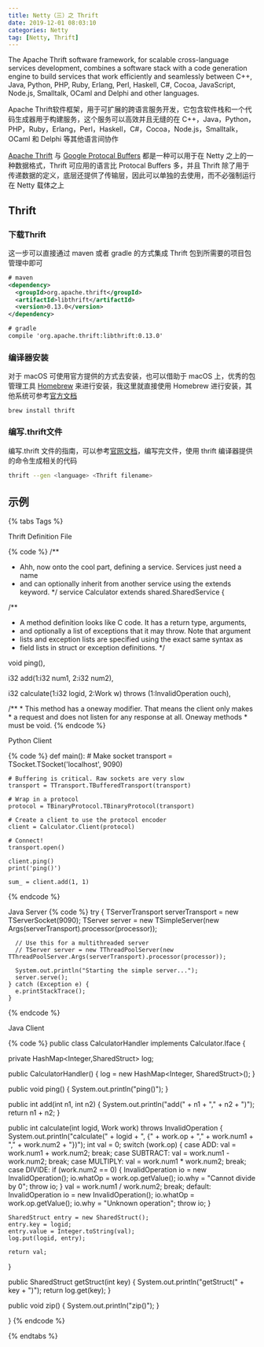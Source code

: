 ```yaml
---
title: Netty（三）之 Thrift
date: 2019-12-01 08:03:10
categories: Netty
tag: [Netty, Thrift]
---
```


The Apache Thrift software framework, for scalable cross-language services development, combines a software stack with a code generation engine to build services that work efficiently and seamlessly between C++, Java, Python, PHP, Ruby, Erlang, Perl, Haskell, C#, Cocoa, JavaScript, Node.js, Smalltalk, OCaml and Delphi and other languages.

Apache Thrift软件框架，用于可扩展的跨语言服务开发，它包含软件栈和一个代码生成器用于构建服务，这个服务可以高效并且无缝的在 C++，Java，Python，PHP，Ruby，Erlang，Perl，Haskell，C#，Cocoa，Node.js，Smalltalk，OCaml 和 Delphi 等其他语言间协作

<!-- more -->

[Apache Thrift](http://thrift.apache.org) 与 [Google Protocal Buffers](https://developers.google.com/protocol-buffers) 都是一种可以用于在 Netty 之上的一种数据格式，Thrift 可应用的语言比 Protocal Buffers 多，并且 Thrift 除了用于传递数据的定义，底层还提供了传输层，因此可以单独的去使用，而不必强制运行在 Netty 载体之上

## Thrift

###  下载Thrift

这一步可以直接通过 maven 或者 gradle 的方式集成 Thrift 包到所需要的项目包管理中即可

```xml
# maven
<dependency>
  <groupId>org.apache.thrift</groupId>
  <artifactId>libthrift</artifactId>
  <version>0.13.0</version>
</dependency>

# gradle
compile 'org.apache.thrift:libthrift:0.13.0'
```

### 编译器安装

对于 macOS 可使用官方提供的方式去安装，也可以借助于 macOS 上，优秀的包管理工具 [Homebrew](https://brew.sh) 来进行安装，我这里就直接使用 Homebrew 进行安装，其他系统可参考[官方文档](http://thrift.apache.org/docs/install)

```brew
brew install thrift
```

### 编写.thrift文件

编写.thrift 文件的指南，可以参考[官网文档](http://thrift.apache.org/docs/idl)，编写完文件，使用 thrift 编译器提供的命令生成相关的代码

```bash
thrift --gen <language> <Thrift filename>
```

## 示例

{% tabs Tags %}

<!-- tab Thrift Definition File -->

Thrift Definition File

{% code %}
/**
 * Ahh, now onto the cool part, defining a service. Services just need a name
 * and can optionally inherit from another service using the extends keyword.
 */
service Calculator extends shared.SharedService {

  /**
   * A method definition looks like C code. It has a return type, arguments,
   * and optionally a list of exceptions that it may throw. Note that argument
   * lists and exception lists are specified using the exact same syntax as
   * field lists in struct or exception definitions.
   */

   void ping(),

   i32 add(1:i32 num1, 2:i32 num2),

   i32 calculate(1:i32 logid, 2:Work w) throws (1:InvalidOperation ouch),

   /**
    * This method has a oneway modifier. That means the client only makes
    * a request and does not listen for any response at all. Oneway methods
    * must be void.
{% endcode %}

<!-- endtab -->

<!-- tab Python Client -->
Python Client

{% code %}
def main():
    # Make socket
    transport = TSocket.TSocket('localhost', 9090)

    # Buffering is critical. Raw sockets are very slow
    transport = TTransport.TBufferedTransport(transport)

    # Wrap in a protocol
    protocol = TBinaryProtocol.TBinaryProtocol(transport)

    # Create a client to use the protocol encoder
    client = Calculator.Client(protocol)

    # Connect!
    transport.open()

    client.ping()
    print('ping()')

    sum_ = client.add(1, 1)
{% endcode %}

<!-- endtab -->

<!-- tab Java Server -->
Java Server
{% code %}
    try {
      TServerTransport serverTransport = new TServerSocket(9090);
      TServer server = new TSimpleServer(new Args(serverTransport).processor(processor));

      // Use this for a multithreaded server
      // TServer server = new TThreadPoolServer(new TThreadPoolServer.Args(serverTransport).processor(processor));

      System.out.println("Starting the simple server...");
      server.serve();
    } catch (Exception e) {
      e.printStackTrace();
    }
{% endcode %}

<!-- endtab -->

<!-- tab Java Client -->
Java Client

{% code %}
public class CalculatorHandler implements Calculator.Iface {

  private HashMap<Integer,SharedStruct> log;

  public CalculatorHandler() {
    log = new HashMap<Integer, SharedStruct>();
  }

  public void ping() {
    System.out.println("ping()");
  }

  public int add(int n1, int n2) {
    System.out.println("add(" + n1 + "," + n2 + ")");
    return n1 + n2;
  }

  public int calculate(int logid, Work work) throws InvalidOperation {
    System.out.println("calculate(" + logid + ", {" + work.op + "," + work.num1 + "," + work.num2 + "})");
    int val = 0;
    switch (work.op) {
    case ADD:
      val = work.num1 + work.num2;
      break;
    case SUBTRACT:
      val = work.num1 - work.num2;
      break;
    case MULTIPLY:
      val = work.num1 * work.num2;
      break;
    case DIVIDE:
      if (work.num2 == 0) {
        InvalidOperation io = new InvalidOperation();
        io.whatOp = work.op.getValue();
        io.why = "Cannot divide by 0";
        throw io;
      }
      val = work.num1 / work.num2;
      break;
    default:
      InvalidOperation io = new InvalidOperation();
      io.whatOp = work.op.getValue();
      io.why = "Unknown operation";
      throw io;
    }

    SharedStruct entry = new SharedStruct();
    entry.key = logid;
    entry.value = Integer.toString(val);
    log.put(logid, entry);

    return val;
  }

  public SharedStruct getStruct(int key) {
    System.out.println("getStruct(" + key + ")");
    return log.get(key);
  }

  public void zip() {
    System.out.println("zip()");
  }

}
{% endcode %}

<!-- endtab -->

{% endtabs %}